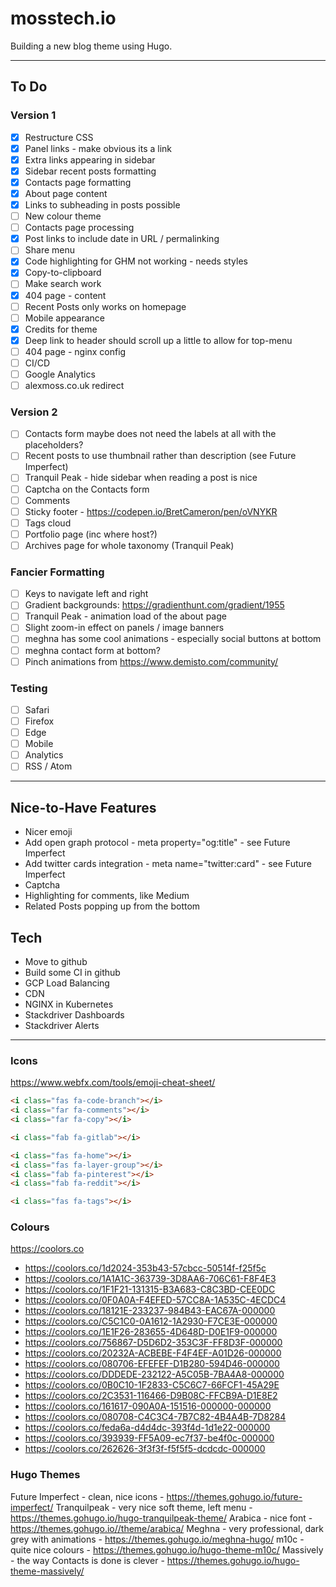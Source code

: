 # mosstech.io

Building a new blog theme using Hugo.

---

## To Do

### Version 1

- [x] Restructure CSS
- [x] Panel links - make obvious its a link
- [x] Extra links appearing in sidebar
- [x] Sidebar recent posts formatting
- [x] Contacts page formatting
- [x] About page content
- [x] Links to subheading in posts possible
- [ ] New colour theme
- [ ] Contacts page processing
- [x] Post links to include date in URL / permalinking
- [ ] Share menu
- [x] Code highlighting for GHM not working - needs styles
- [x] Copy-to-clipboard
- [ ] Make search work
- [x] 404 page - content
- [ ] Recent Posts only works on homepage
- [ ] Mobile appearance
- [x] Credits for theme
- [x] Deep link to header should scroll up a little to allow for top-menu
- [ ] 404 page - nginx config
- [ ] CI/CD
- [ ] Google Analytics
- [ ] alexmoss.co.uk redirect

### Version 2

- [ ] Contacts form maybe does not need the labels at all with the placeholders?
- [ ] Recent posts to use thumbnail rather than description (see Future Imperfect)
- [ ] Tranquil Peak - hide sidebar when reading a post is nice
- [ ] Captcha on the Contacts form
- [ ] Comments
- [ ] Sticky footer - https://codepen.io/BretCameron/pen/oVNYKR
- [ ] Tags cloud
- [ ] Portfolio page (inc where host?)
- [ ] Archives page for whole taxonomy (Tranquil Peak)

### Fancier Formatting

- [ ] Keys to navigate left and right
- [ ] Gradient backgrounds: https://gradienthunt.com/gradient/1955
- [ ] Tranquil Peak - animation load of the about page
- [ ] Slight zoom-in effect on panels / image banners
- [ ] meghna has some cool animations - especially social buttons at bottom
- [ ] meghna contact form at bottom?
- [ ] Pinch animations from https://www.demisto.com/community/

### Testing

- [ ] Safari
- [ ] Firefox
- [ ] Edge
- [ ] Mobile
- [ ] Analytics
- [ ] RSS / Atom

---

## Nice-to-Have Features

- Nicer emoji
- Add open graph protocol - meta property="og:title" - see Future Imperfect
- Add twitter cards integration - meta name="twitter:card" - see Future Imperfect
- Captcha
- Highlighting for comments, like Medium
- Related Posts popping up from the bottom

## Tech

- Move to github
- Build some CI in github
- GCP Load Balancing
- CDN
- NGINX in Kubernetes
- Stackdriver Dashboards
- Stackdriver Alerts

---

### Icons

https://www.webfx.com/tools/emoji-cheat-sheet/

```html
<i class="fas fa-code-branch"></i>
<i class="far fa-comments"></i>
<i class="far fa-copy"></i>

<i class="fab fa-gitlab"></i>

<i class="fas fa-home"></i>
<i class="fas fa-layer-group"></i>
<i class="fab fa-pinterest"></i>
<i class="fab fa-reddit"></i>

<i class="fas fa-tags"></i>
```

### Colours

https://coolors.co

- https://coolors.co/1d2024-353b43-57cbcc-50514f-f25f5c
- https://coolors.co/1A1A1C-363739-3D8AA6-706C61-F8F4E3
- https://coolors.co/1F1F21-131315-B3A683-C8C3BD-CEE0DC
- https://coolors.co/0F0A0A-F4EFED-57CC8A-1A535C-4ECDC4
- https://coolors.co/18121E-233237-984B43-EAC67A-000000
- https://coolors.co/C5C1C0-0A1612-1A2930-F7CE3E-000000
- https://coolors.co/1E1F26-283655-4D648D-D0E1F9-000000
- https://coolors.co/756867-D5D6D2-353C3F-FF8D3F-000000
- https://coolors.co/20232A-ACBEBE-F4F4EF-A01D26-000000
- https://coolors.co/080706-EFEFEF-D1B280-594D46-000000
- https://coolors.co/DDDEDE-232122-A5C05B-7BA4A8-000000
- https://coolors.co/0B0C10-1F2833-C5C6C7-66FCF1-45A29E
- https://coolors.co/2C3531-116466-D9B08C-FFCB9A-D1E8E2
- https://coolors.co/161617-090A0A-151516-000000-000000
- https://coolors.co/080708-C4C3C4-7B7C82-4B4A4B-7D8284
- https://coolors.co/feda6a-d4d4dc-393f4d-1d1e22-000000
- https://coolors.co/393939-FF5A09-ec7f37-be4f0c-000000
- https://coolors.co/262626-3f3f3f-f5f5f5-dcdcdc-000000

### Hugo Themes

Future Imperfect - clean, nice icons - https://themes.gohugo.io/future-imperfect/
Tranquilpeak - very nice soft theme, left menu - https://themes.gohugo.io/hugo-tranquilpeak-theme/
Arabica - nice font - https://themes.gohugo.io//theme/arabica/
Meghna - very professional, dark grey with animations - https://themes.gohugo.io/meghna-hugo/
m10c - quite nice colours - https://themes.gohugo.io/hugo-theme-m10c/
Massively - the way Contacts is done is clever - https://themes.gohugo.io/hugo-theme-massively/
